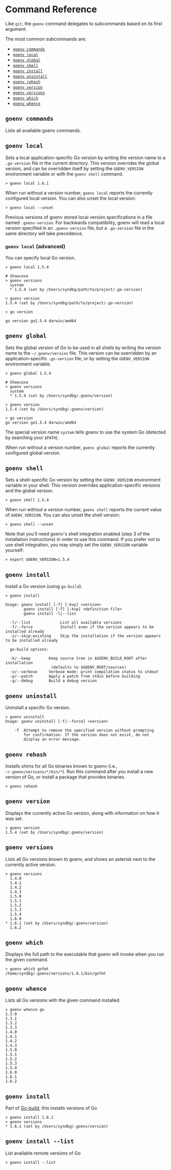 # Command Reference

Like `git`, the `goenv` command delegates to subcommands based on its
first argument. 

The most common subcommands are:

* [`goenv commands`](#goenv-commands)
* [`goenv local`](#goenv-local)
* [`goenv global`](#goenv-global)
* [`goenv shell`](#goenv-shell)
* [`goenv install`](#goenv-install)
* [`goenv uninstall`](#goenv-uninstall)
* [`goenv rehash`](#goenv-rehash)
* [`goenv version`](#goenv-version)
* [`goenv versions`](#goenv-versions)
* [`goenv which`](#goenv-which)
* [`goenv whence`](#goenv-whence)

## `goenv commands`

Lists all available goenv commands.

## `goenv local`

Sets a local application-specific Go version by writing the version
name to a `.go-version` file in the current directory. This version
overrides the global version, and can be overridden itself by setting
the `GOENV_VERSION` environment variable or with the `goenv shell`
command.

```shell
> goenv local 1.6.1
```

When run without a version number, `goenv local` reports the currently
configured local version. You can also unset the local version:


```shell
> goenv local --unset
```

Previous versions of goenv stored local version specifications in a
file named `.goenv-version`. For backwards compatibility, goenv will
read a local version specified in an `.goenv-version` file, but a
`.go-version` file in the same directory will take precedence.

### `goenv local` (advanced)

You can specify local Go version. 

```shell
> goenv local 1.5.4

# Showcase
> goenv versions
  system
  * 1.5.4 (set by /Users/syndbg/path/to/project/.go-version)

> goenv version
1.5.4 (set by /Users/syndbg/path/to/project/.go-version)

> go version

go version go1.5.4 darwin/amd64
```

## `goenv global`

Sets the global version of Go to be used in all shells by writing
the version name to the `~/.goenv/version` file. This version can be
overridden by an application-specific `.go-version` file, or by
setting the `GOENV_VERSION` environment variable.

```shell
> goenv global 1.5.4

# Showcase
> goenv versions
  system
  * 1.5.4 (set by /Users/syndbg/.goenv/version)

> goenv version
1.5.4 (set by /Users/syndbg/.goenv/version)

> go version
go version go1.5.4 darwin/amd64
```

The special version name `system` tells goenv to use the system Go
(detected by searching your `$PATH`).

When run without a version number, `goenv global` reports the
currently configured global version.

## `goenv shell`

Sets a shell-specific Go version by setting the `GOENV_VERSION`
environment variable in your shell. This version overrides
application-specific versions and the global version.

```shell
> goenv shell 1.5.4
```

When run without a version number, `goenv shell` reports the current
value of `GOENV_VERSION`. You can also unset the shell version:

```shell
> goenv shell --unset
```

Note that you'll need goenv's shell integration enabled (step 3 of
the installation instructions) in order to use this command. If you
prefer not to use shell integration, you may simply set the
`GOENV_VERSION` variable yourself:

```shell
> export GOENV_VERSION=1.5.4

```

## `goenv install`

Install a Go version (using `go-build`).

```shell
> goenv install

Usage: goenv install [-f] [-kvp] <version>
        goenv install [-f] [-kvp] <definition-file>
        goenv install -l|--list

  -l/--list             List all available versions
  -f/--force            Install even if the version appears to be installed already
  -s/--skip-existing    Skip the installation if the version appears to be installed already

  go-build options:

  -k/--keep        Keep source tree in $GOENV_BUILD_ROOT after installation
                    (defaults to $GOENV_ROOT/sources)
  -v/--verbose     Verbose mode: print compilation status to stdout
  -p/--patch       Apply a patch from stdin before building
  -g/--debug       Build a debug version
```

## `goenv uninstall`

Uninstall a specific Go version.

```shell
> goenv uninstall
Usage: goenv uninstall [-f|--force] <version>

    -f  Attempt to remove the specified version without prompting
        for confirmation. If the version does not exist, do not
        display an error message.
```

## `goenv rehash`

Installs shims for all Go binaries known to goenv (i.e.,
`~/.goenv/versions/*/bin/*`).
Run this command after you install a new
version of Go, or install a package that provides binaries.

```shell
> goenv rehash
```

## `goenv version`

Displays the currently active Go version, along with information on
how it was set.

```shell
> goenv version
1.5.4 (set by /Users/syndbg/.goenv/version)
```

## `goenv versions`

Lists all Go versions known to goenv, and shows an asterisk next to
the currently active version.

```shell
> goenv versions
  1.4.0
  1.4.1
  1.4.2
  1.4.3
  1.5.0
  1.5.1
  1.5.2
  1.5.3
  1.5.4
  1.6.0
* 1.6.1 (set by /Users/syndbg/.goenv/version)
  1.6.2
```

## `goenv which`

Displays the full path to the executable that goenv will invoke when
you run the given command.

```shell
> goenv which gofmt
/home/syndbg/.goenv/versions/1.6.1/bin/gofmt
```

## `goenv whence`

Lists all Go versions with the given command installed.

```shell
> goenv whence go
1.3.0
1.3.1
1.3.2
1.3.3
1.4.0
1.4.1
1.4.2
1.4.3
1.5.0
1.5.1
1.5.2
1.5.3
1.5.4
1.6.0
1.6.1
1.6.2
```

## `goenv install`

Part of [Go-build](https://github.com/syndbg/goenv/tree/master/plugins/go-build), this installs versions of Go

```shell
> goenv install 1.6.1
> goenv versions
* 1.6.1 (set by /Users/syndbg/.goenv/version)
```

## `goenv install --list`

List available remote versions of Go

```shell
> goenv install --list
```
